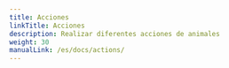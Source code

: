 ```yaml
---
title: Acciones
linkTitle: Acciones
description: Realizar diferentes acciones de animales
weight: 30
manualLink: /es/docs/actions/
---
```

<script>
  window.location.href = "/es/docs/actions/";
</script>
